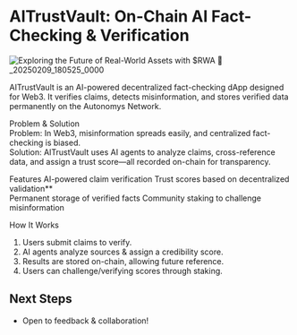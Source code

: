 # AITrustVault: On-Chain AI Fact-Checking & Verification 
![Exploring the Future of Real-World Assets with $RWA 🚀_20250209_180525_0000](https://github.com/user-attachments/assets/870278aa-1356-4208-aaf6-3375633651d6)

 
AITrustVault is an AI-powered decentralized fact-checking dApp designed for Web3. It verifies claims, detects misinformation, and stores verified data permanently on the Autonomys Network.  

Problem & Solution  
 Problem: In Web3, misinformation spreads easily, and centralized fact-checking is biased.  
 Solution: AITrustVault uses AI agents to analyze claims, cross-reference data, and assign a trust score—all recorded on-chain for transparency.  

 Features  AI-powered claim verification
Trust scores based on decentralized validation**  
Permanent storage of verified facts 
Community staking to challenge misinformation 

How It Works  
1. Users submit claims to verify.  
2. AI agents analyze sources & assign a credibility score.  
3. Results are stored on-chain, allowing future reference.  
4. Users can challenge/verifying scores through staking.  

## Next Steps  
- Open to feedback & collaboration!
